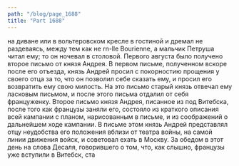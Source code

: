 ```yaml
---
path: "/blog/page_1688"
title: "Part 1688"
---
```


 на диване или в вольтеровском кресле в гостиной и дремал не раздеваясь, между тем как не rn-lle Bourienne, а мальчик Петруша читал ему; то он ночевал в столовой.
Первого августа было получено второе письмо от князя Андрея. В первом письме, полученном вскоре после его отъезда, князь Андрей просил с покорностию прощения у своего отца за то, что он позволил себе сказать ему, и просил его возвратить ему свою милость. На это письмо старый князь отвечал ему ласковым письмом, и после этого письма отдалил от себя француженку. Второе письмо князя Андрея, писанное из под Витебска, после того как французы заняли его, состояло из краткого описания всей кампании с планом, нарисованным в письме, и из соображений о дальнейшем ходе кампании. В письме этом князь Андрей представлял отцу неудобства его положения вблизи от театра войны, на самой линии движения войск, и советовал ехать в Москву.
За обедом в этот день на слова Десаля, говорившего о том, что, как слышно, французы уже вступили в Витебск, ста
